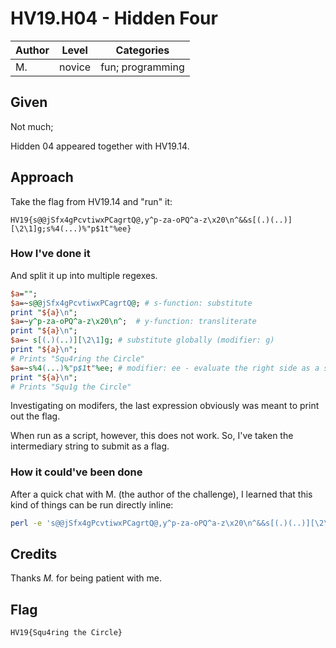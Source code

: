 # HV19.H04 - Hidden Four

| Author | Level | Categories |
|---|---|---|
| M. | novice | fun; programming |


## Given
Not much; 

Hidden 04 appeared together with HV19.14.

## Approach

Take the flag from HV19.14 and "run" it:
```
HV19{s@@jSfx4gPcvtiwxPCagrtQ@,y^p-za-oPQ^a-z\x20\n^&&s[(.)(..)][\2\1]g;s%4(...)%"p$1t"%ee}
```

### How I've done it
And split it up into multiple regexes. 

```perl
$a="";
$a=~s@@jSfx4gPcvtiwxPCagrtQ@; # s-function: substitute
print "${a}\n";
$a=~y^p-za-oPQ^a-z\x20\n^;  # y-function: transliterate
print "${a}\n";
$a=~ s[(.)(..)][\2\1]g; # substitute globally (modifier: g)
print "${a}\n";
# Prints "Squ4ring the Circle"
$a=~s%4(...)%"p$1t"%ee; # modifier: ee - evaluate the right side as a string then eval the result
print "${a}\n";
# Prints "Squ1g the Circle"
```

Investigating on modifers, the last expression obviously was meant to print out the flag.

When run as a script, however, this does not work. So, I've taken the intermediary string to submit as a flag.


### How it could've been done

After a quick chat with M. (the author of the challenge), I learned that this kind of things can be run directly inline:

```bash
perl -e 's@@jSfx4gPcvtiwxPCagrtQ@,y^p-za-oPQ^a-z\x20\n^&&s[(.)(..)][\2\1]g;s%4(...)%"p$1t"%ee'
```

## Credits
Thanks *M.* for being patient with me.

## Flag
```
HV19{Squ4ring the Circle}
```
